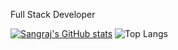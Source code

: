 Full Stack Developer

[![Sangraj's GitHub stats](https://github-readme-stats.vercel.app/api?username=grudgesong)](https://github.com/grudgesong/github-readme-stats)
![Top Langs](https://github-readme-stats.vercel.app/api/top-langs/?username=grudgesong&hide_progress=true)

<!--
**Grudgesong/grudgesong** is a ✨ _special_ ✨ repository because its `README.md` (this file) appears on your GitHub profile.

Here are some ideas to get you started:

- 🔭 I’m currently working on ...
- 🌱 I’m currently learning ...
- 👯 I’m looking to collaborate on ...
- 🤔 I’m looking for help with ...
- 💬 Ask me about ...
- 📫 How to reach me: ...
- 😄 Pronouns: ...
- ⚡ Fun fact: ...
-->
